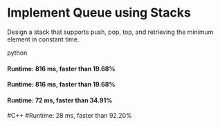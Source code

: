 # Implement Queue using Stacks

Design a stack that supports push, pop, top, and retrieving the minimum element in constant time.


python

#### Runtime: 816 ms, faster than 19.68%
#### Runtime: 816 ms, faster than 19.68%
#### Runtime: 72 ms, faster than 34.91%

#C++
#Runtime: 28 ms, faster than 92.20%

